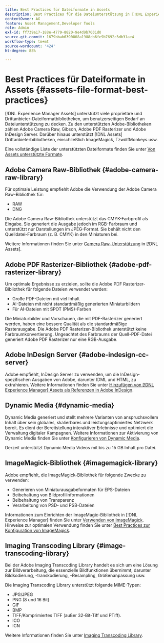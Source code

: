 ```yaml
---
title: Best Practices für Dateiformate in Assets
description: Best Practices für die Dateiunterstützung in [!DNL Experience Manager] Assets.
contentOwner: AG
feature: Asset Management,Developer Tools
role: Admin
exl-id: ff739a17-188e-4779-8820-9e4d9b7031d0
source-git-commit: 1679bbab6390808a1988cb6fe9b7692c3db31ae4
workflow-type: tm+mt
source-wordcount: '424'
ht-degree: 88%

---
```


# Best Practices für Dateiformate in Assets {#assets-file-format-best-practices}

[!DNL Experience Manager Assets] unterstützt viele proprietäre und Drittanbieter-Dateiformatbibliotheken, um benutzerseitigen Bedarf an Dateiunterstützung zu decken. Zu den unterstützten Adobe-Bibliotheken zählen Adobe Camera Raw, Gibson, Adobe PDF Rasterizer und Adobe InDesign Server. Darüber hinaus unterstützt [!DNL Assets] Drittanbieterbibliotheken, einschließlich ImageMagick, TzwölfMonkeys usw.

Eine vollständige Liste der unterstützten Dateiformate finden Sie unter [Von Assets unterstützte Formate](assets-formats.md).

## Adobe Camera Raw-Bibliothek {#adobe-camera-raw-library}

Für optimale Leistung empfiehlt Adobe die Verwendung der Adobe Camera Raw-Bibliothek für:

* RAW
* DNG

Die Adobe Camera Raw-Bibliothek unterstützt das CMYK-Farbprofil als Eingabe. Sie generiert die Ausgabe jedoch im RGB-Farbraum und unterstützt nur Darstellungen im JPEG-Format. Sie behält nicht den Quelldatei-Farbraum (z. B. CMYK) in den Miniaturen bei.

Weitere Informationen finden Sie unter [Camera Raw-Unterstützung](camera-raw.md) in [!DNL Assets].

## Adobe PDF Rasterizer-Bibliothek {#adobe-pdf-rasterizer-library}

Um optimale Ergebnisse zu erzielen, sollte die Adobe PDF Rasterizer-Bibliothek für folgende Dateien verwendet werden:

* Große PDF-Dateien mit viel Inhalt
* AI-Dateien mit nicht standardmäßig generierten Miniaturbildern
* Für AI-Dateien mit SPOT (PMS)-Farben

Die Miniaturbilder und Vorschauen, die mit PDF-Rasterizer generiert werden, haben eine bessere Qualität als die standardmäßige Rasterausgabe. Die Adobe PDF Rasterizer-Bibliothek unterstützt keine Farbraumkonvertierung. Ungeachtet des Farbraums der Quell-PDF-Datei generiert Adobe PDF Rasterizer nur eine RGB-Ausgabe.

## Adobe InDesign Server {#adobe-indesign-cc-server}

Adobe empfiehlt, InDesign Server zu verwenden, um die InDesign-spezifischen Ausgaben von Adobe, darunter IDML und HTML, zu extrahieren. Weitere Informationen finden Sie unter [Hinzufügen von [!DNL Experience Manager] Assets als Referenzen in Adobe InDesign](managing-linked-subassets.md#add-aem-assets-as-references-in-adobe-indesign).

## Dynamic Media  {#dynamic-media}

Dynamic Media generiert und stellt mehrere Varianten von anspruchsvollem Inhalt über sein globales, skalierbares und leistungsoptimiertes Netzwerk bereit. Es dient der Bereitstellung interaktiver Erlebnisse und optimiert die Verwaltung digitaler Kampagnen. Weitere Informationen zur Aktivierung von Dynamic Media finden Sie unter [Konfigurieren von Dynamic Media](config-dynamic.md).

Derzeit unterstützt Dynamic Media Videos mit bis zu 15 GB Inhalt pro Datei.

## ImageMagick-Bibliothek {#imagemagick-library}

Adobe empfiehlt, die ImageMagick-Bibliothek für folgende Zwecke zu verwenden:

* Generieren von Miniaturausgabeformaten für EPS-Dateien
* Beibehaltung von Bildprofilinformationen
* Beibehaltung von Transparenz
* Verarbeitung von PSD- und PSB-Dateien

Informationen zum Einrichten der ImageMagic-Bibliothek in [!DNL Experience Manager] finden Sie unter [Verwenden von ImageMagick](media-handlers.md#an-example-using-imagemagick). Hinweise zur optimalen Verwendung finden Sie unter [Best Practices zur Konfiguration von ImageMagick](best-practices-for-imagemagick.md).

## Imaging Transcoding Library {#image-transcoding-library}

Bei der Adobe Imaging Transcoding Library handelt es sich um eine Lösung zur Bildverarbeitung, die essenzielle Bildfunktionen übernimmt, darunter Bildkodierung, -transkodierung, -Resampling, Größenanpassung usw.

Die Imaging Transcoding Library unterstützt folgende MIME-Typen:

* JPG/JPEG
* PNG (8 und 16 Bit)
* GIF
* BMP
* TIFF/Komprimiertes TIFF (außer 32-Bit-Tiff und PTiff).
* ICO
* ICN

Weitere Informationen finden Sie unter [Imaging Transcoding Library](imaging-transcoding-library.md).
